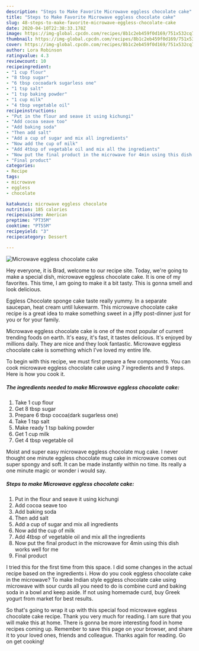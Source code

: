 ```yaml
---
description: "Steps to Make Favorite Microwave eggless chocolate cake"
title: "Steps to Make Favorite Microwave eggless chocolate cake"
slug: 48-steps-to-make-favorite-microwave-eggless-chocolate-cake
date: 2020-04-10T22:38:33.178Z
image: https://img-global.cpcdn.com/recipes/8b1c2eb459f0d169/751x532cq70/microwave-eggless-chocolate-cake-recipe-main-photo.jpg
thumbnail: https://img-global.cpcdn.com/recipes/8b1c2eb459f0d169/751x532cq70/microwave-eggless-chocolate-cake-recipe-main-photo.jpg
cover: https://img-global.cpcdn.com/recipes/8b1c2eb459f0d169/751x532cq70/microwave-eggless-chocolate-cake-recipe-main-photo.jpg
author: Lora Robinson
ratingvalue: 4.3
reviewcount: 10
recipeingredient:
- "1 cup flour"
- "8 tbsp sugar"
- "6 tbsp cocoadark sugarless one"
- "1 tsp salt"
- "1 tsp baking powder"
- "1 cup milk"
- "4 tbsp vegetable oil"
recipeinstructions:
- "Put in the flour and seave it using kichungi"
- "Add cocoa seave too"
- "Add baking soda"
- "Then add salt"
- "Add a cup of sugar and mix all ingredients"
- "Now add the cup of milk"
- "Add 4tbsp of vegetable oil and mix all the ingredients"
- "Now put the final product in the microwave for 4min using this dish works well for me"
- "Final product"
categories:
- Recipe
tags:
- microwave
- eggless
- chocolate

katakunci: microwave eggless chocolate 
nutrition: 185 calories
recipecuisine: American
preptime: "PT35M"
cooktime: "PT55M"
recipeyield: "3"
recipecategory: Dessert

---
```



![Microwave eggless chocolate cake](https://img-global.cpcdn.com/recipes/8b1c2eb459f0d169/751x532cq70/microwave-eggless-chocolate-cake-recipe-main-photo.jpg)

Hey everyone, it is Brad, welcome to our recipe site. Today, we're going to make a special dish, microwave eggless chocolate cake. It is one of my favorites. This time, I am going to make it a bit tasty. This is gonna smell and look delicious.

Eggless Chocolate sponge cake taste really yummy. In a separate saucepan, heat cream until lukewarm. This microwave chocolate cake recipe is a great idea to make something sweet in a jiffy post-dinner just for you or for your family.

Microwave eggless chocolate cake is one of the most popular of current trending foods on earth. It's easy, it's fast, it tastes delicious. It's enjoyed by millions daily. They are nice and they look fantastic. Microwave eggless chocolate cake is something which I've loved my entire life.


To begin with this recipe, we must first prepare a few components. You can cook microwave eggless chocolate cake using 7 ingredients and 9 steps. Here is how you cook it.

<!--inarticleads1-->

##### The ingredients needed to make Microwave eggless chocolate cake:

1. Take 1 cup flour
1. Get 8 tbsp sugar
1. Prepare 6 tbsp cocoa(dark sugarless one)
1. Take 1 tsp salt
1. Make ready 1 tsp baking powder
1. Get 1 cup milk
1. Get 4 tbsp vegetable oil


Moist and super easy microwave eggless chocolate mug cake. I never thought one minute eggless chocolate mug cake in microwave comes out super spongy and soft. It can be made instantly within no time. Its really a one minute magic or wonder i would say. 

<!--inarticleads2-->

##### Steps to make Microwave eggless chocolate cake:

1. Put in the flour and seave it using kichungi
1. Add cocoa seave too
1. Add baking soda
1. Then add salt
1. Add a cup of sugar and mix all ingredients
1. Now add the cup of milk
1. Add 4tbsp of vegetable oil and mix all the ingredients
1. Now put the final product in the microwave for 4min using this dish works well for me
1. Final product


I tried this for the first time from this space. I did some changes in the actual recipe based on the ingredients i. How do you cook eggless chocolate cake in the microwave? To make Indian style eggless chocolate cake using microwave with sour curds all you need to do is combine curd and baking soda in a bowl and keep aside. If not using homemade curd, buy Greek yogurt from market for best results. 

So that's going to wrap it up with this special food microwave eggless chocolate cake recipe. Thank you very much for reading. I am sure that you will make this at home. There is gonna be more interesting food in home recipes coming up. Remember to save this page on your browser, and share it to your loved ones, friends and colleague. Thanks again for reading. Go on get cooking!

